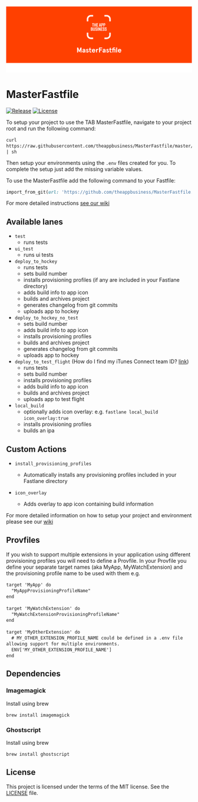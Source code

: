 ![The App Business](./MasterFastfile.png)

# MasterFastfile

[![Release](https://img.shields.io/badge/release-3.0.0-green.svg)](https://github.com/theappbusiness/MasterFastfile/releases/tag/3.0.0)
[![License](https://img.shields.io/badge/license-MIT-blue.svg?style=flat)](https://github.com/theappbusiness/MasterFastfile/blob/master/LICENSE)

To setup your project to use the TAB MasterFastfile, navigate to your project root and run the following command:

```shell
curl https://raw.githubusercontent.com/theappbusiness/MasterFastfile/master/setup.sh | sh
```

Then setup your environments using the `.env` files created for you. To complete the setup just add the missing variable values.

To use the MasterFastfile add the following command to your Fastfile:

```ruby
import_from_git(url: 'https://github.com/theappbusiness/MasterFastfile.git', branch: '3.0.0', path: 'Fastfile')
```
For more detailed instructions [see our wiki](https://github.com/theappbusiness/MasterFastfile/wiki)

## Available lanes

* `test`
  * runs tests
* `ui_test`
  * runs ui tests
* `deploy_to_hockey`
  * runs tests
  * sets build number
  * installs provisioning profiles (if any are included in your Fastlane directory)
  * adds build info to app icon
  * builds and archives project
  * generates changelog from git commits
  * uploads app to hockey
* `deploy_to_hockey_no_test`
  * sets build number
  * adds build info to app icon
  * installs provisioning profiles
  * builds and archives project
  * generates changelog from git commits
  * uploads app to hockey
* `deploy_to_test_flight` (How do I find my iTunes Connect team ID? [link](https://github.com/fastlane/fastlane/issues/4301#issuecomment-253461017))
  * runs tests
  * sets build number
  * installs provisioning profiles
  * adds build info to app icon
  * builds and archives project
  * uploads app to test flight
* `local_build`
  * optionally adds icon overlay: e.g. `fastlane local_build icon_overlay:true`
  * installs provisioning profiles
  * builds an ipa

## Custom Actions

* `install_provisioning_profiles`
  * Automatically installs any provisioning profiles included in your Fastlane directory

* `icon_overlay`
  * Adds overlay to app icon containing build information

For more detailed information on how to setup your project and environment please see our [wiki](https://github.com/theappbusiness/MasterFastfile/wiki)

## Provfiles

If you wish to support multiple extensions in your application using different provisioning profiles you will need to define a Provfile. In your Provfile you define your separate target names (aka MyApp, MyWatchExtension) and the provisioning profile name to be used with them e.g.

```
target 'MyApp' do
  "MyAppProvisioningProfileName"
end

target 'MyWatchExtension' do
  "MyWatchExtensionProvisioningProfileName"
end

target 'MyOtherExtension' do
  # MY_OTHER_EXTENSION_PROFILE_NAME could be defined in a .env file allowing support for multiple environments.
  ENV['MY_OTHER_EXTENSION_PROFILE_NAME']
end
```

## Dependencies

### Imagemagick
Install using brew
```shell
brew install imagemagick
```
### Ghostscript
Install using brew
```shell
brew install ghostscript
```

## License

This project is licensed under the terms of the MIT license. See the [LICENSE](LICENSE) file.

